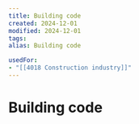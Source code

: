 ```yaml
---
title: Building code
created: 2024-12-01
modified: 2024-12-01
tags: 
alias: Building code

usedFor:
- "[[4018 Construction industry]]"
---
```

# Building code
